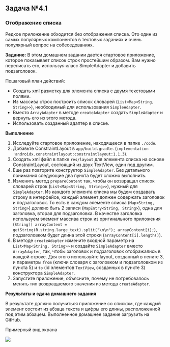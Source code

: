 ## Задача №4.1
### Отображение списка
Редкое приложение обходится без отображения списка. Это один из самых популярных компонентов в тестовых заданиях и очень популярный вопрос на собеседованиях.

**Задание:**
В этом домашнем задании дается стартовое приложение, которое показывает список строк простейшим образом. Вам нужно переписать его, используя класс SimpleAdapter и добавить подзаголовок.

Пошаговый план действий:
* Создать xml разметку для элемента списка с двумя текстовыми полями.
* Из массива строк построить список словарей (`List<Map<String, String>>`), необходимый для использования `SimpleAdapter`.
* Вместо `ArrayAdapter` в методе `createAdapter` создать `SimpleAdapter` и вернуть его из этого метода.
* Использовать созданный адаптер в списке.

**Выполнение**

1. Исследуйте стартовое приложение, находящееся в папке `./code`.
2. Добавьте ConstraintLayout в `app/build.gradle`. (`implementation 'androidx.constraintlayout:constraintlayout:1.1.3`).
3. Создать xml файл в папке `res/layout` для элемента списка на основе ConstraintLayout, состоящий из двух TextView, один под другим.
4. Еще раз повторите конструктор `SimpleAdapter`. Без детального понимания следующие два пункта будет сложно выполнить.
5. Изменить метод `prepareContent` так, чтобы он возвращал список словарей строк (`List<Map<String, String>>`), нужный для `SimpleAdapter`.
Из каждого элемента списка мы будем создавать строку в интерфейсе, каждый элемент должен содержать заголовок и подзаголовок.
То есть в каждом элементе списка (`Map<String, String>`) должно быть 2 записи (`MapEntry<String, String>`), одна для заголовка, вторая для подзаголовка.
В качестве заголовка используем элемент массива строк из оригинального приложения (`String[] arrayContent = getString(R.string.large_text).split("\n\n"); arrayContent[i];`), подзаголовком будет длина этой строки (`arrayContent[i].length()`).
6. В методе `createAdapter` измените входной параметр на `List<Map<String, String>>` и создайте `SimpleAdapter` вместо `ArrayAdapter`, так, чтобы заголовок и подзаголовок отображались в каждой строке.
Для этого используйте layout, созданный в пенкте 3, и параметры `from` (ключи словаря с заголовком и подзаголовком из пункта 5) и `to` (id элементов `TextView`, созданных в пункте 3) конструктора `SimpleAdapter`.
7. Запустите приложение, объясните, почему не потребовалось менять тип возвращаемого значения из метода `createAdapter`.

**Результаты и сдача домашнего задания**

В результате должно получиться приложение со списком, где каждый элемент состоит из абзаца текста и цифры его длины, расположенной под этим абзацем.
Выполненное домашнее задание загрузить на GitHub.

Примерный вид экрана

![](https://user-images.githubusercontent.com/9194227/54371882-4267ad00-468b-11e9-846a-1f4578a22cde.png)
